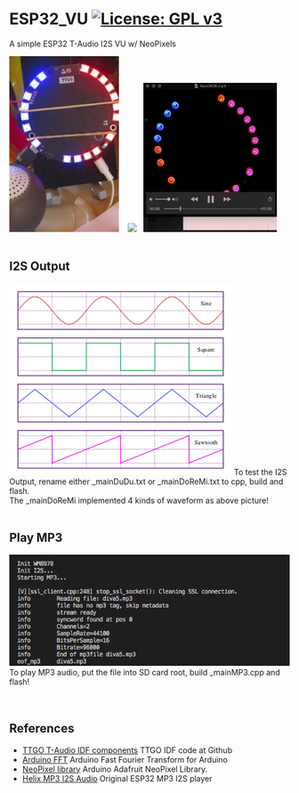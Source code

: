 # ESP32_VU [![License: GPL v3](https://img.shields.io/badge/License-GPLv3-blue.svg)](https://www.gnu.org/licenses/gpl-3.0)<br>
A simple ESP32 T-Audio I2S VU w/ NeoPixels


<img src="picture/WM8978VU0422.png"/> &nbsp;&nbsp;&nbsp;<img src="picture/wm8978vu.gif" width=240/>&nbsp;&nbsp;&nbsp;<img src="picture/Neo0426.gif" width=240/>
<br><br>
## I2S Output
<img src="picture/400px-Waveforms.svg.png"/>
To test the I2S Output, rename either _mainDuDu.txt or _mainDoReMi.txt to cpp, build and flash.<br>
The _mainDoReMi implemented 4 kinds of waveform as above picture!
<br><br>

## Play MP3
<img src="picture/playMP3_0422.png"/>
To play MP3 audio, put the file into SD card root, build _mainMP3.cpp and flash!
<br>
<br>
<br>

## References
  - [TTGO T-Audio IDF components](https://github.com/LilyGO/TTGO-TAudio) TTGO IDF code at Github
  - [Arduino FFT](https://github.com/kosme/arduinoFFT) Arduino Fast Fourier Transform for Arduino 
  - [NeoPixel library](https://github.com/adafruit/Adafruit_NeoPixel) Arduino Adafruit NeoPixel Library.
  - [Helix MP3 I2S Audio](https://github.com/schreibfaul1/ESP32-audioI2S) Original ESP32 MP3 I2S player
